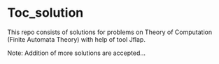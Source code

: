 # Toc_solution

This repo consists of solutions for problems on Theory of Computation (Finite Automata Theory) with help of tool Jflap.

Note: Addition of more solutions are accepted...
